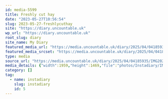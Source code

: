 ```yaml
---
id: media-5599
title: Freshly cut hay
date: "2023-05-27T10:56:54"
slug: 2023-05-27-freshlycuthay
site: "https://diary.uncountable.uk"
wp_url: "https://diary.uncountable.uk"
root_slug: diary
site_name: My Diary
featured_media_url: "https://media.uncountable.uk/diary/2025/04/04185935/IMG20230527115654.webp"
featured_media_srcset: "https://media.uncountable.uk/diary/2025/04/04185935/IMG20230527115654-300x225.webp 300w, https://media.uncountable.uk/diary/2025/04/04185935/IMG20230527115654-1024x768.webp 1024w, https://media.uncountable.uk/diary/2025/04/04185935/IMG20230527115654-150x150.webp 150w, https://media.uncountable.uk/diary/2025/04/04185935/IMG20230527115654-640x480.webp 640w, https://media.uncountable.uk/diary/2025/04/04185935/IMG20230527115654.webp 1959w"
type: media
source_url: "https://media.uncountable.uk/diary/2025/04/04185935/IMG20230527115654.webp"
media_details: {"width":1959,"height":1469,"file":"photos/Instadiary/IMG20230527115654.webp","filesize":157690,"sizes":{"medium":{"file":"IMG20230527115654-300x225.webp","width":300,"height":225,"filesize":16120,"mime_type":"image/webp","source_url":"https://media.uncountable.uk/diary/2025/04/04185935/IMG20230527115654-300x225.webp"},"large":{"file":"IMG20230527115654-1024x768.webp","width":1024,"height":768,"filesize":151520,"mime_type":"image/webp","source_url":"https://media.uncountable.uk/diary/2025/04/04185935/IMG20230527115654-1024x768.webp"},"thumbnail":{"file":"IMG20230527115654-150x150.webp","width":150,"height":150,"filesize":5722,"mime_type":"image/webp","source_url":"https://media.uncountable.uk/diary/2025/04/04185935/IMG20230527115654-150x150.webp"},"mobwidth":{"file":"IMG20230527115654-640x480.webp","width":640,"height":480,"filesize":66838,"mime_type":"image/webp","source_url":"https://media.uncountable.uk/diary/2025/04/04185935/IMG20230527115654-640x480.webp"},"full":{"file":"IMG20230527115654.webp","width":1959,"height":1469,"mime_type":"image/webp","source_url":"https://media.uncountable.uk/diary/2025/04/04185935/IMG20230527115654.webp"}},"image_meta":{"aperture":"0","credit":"","camera":"","caption":"","created_timestamp":"0","copyright":"","focal_length":"0","iso":"0","shutter_speed":"0","title":"","orientation":"0","keywords":[]}}
category: []
tag:
  - name: instadiary
    slug: instadiary
    id: 5
---
```


